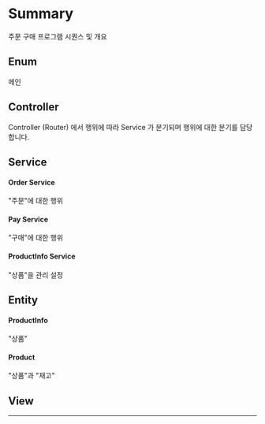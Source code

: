 # Summary

주문 구매 프로그램 시퀀스 및 개요

## Enum

메인

## Controller

Controller (Router) 에서 행위에 따라 Service 가 분기되며 행위에 대한 분기를 담당 합니다.

## Service

#### Order Service

"주문"에 대한 행위

#### Pay Service

"구매"에 대한 행위

#### ProductInfo Service

"상품"을 관리 설정

## Entity

#### ProductInfo

"상품"

#### Product

"상품"과 "재고"

## View

-----
